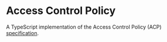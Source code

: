 # Access Control Policy

A TypeScript implementation of the Access Control Policy (ACP) [specification](https://solid.github.io/authorization-panel/acp-specification/).
